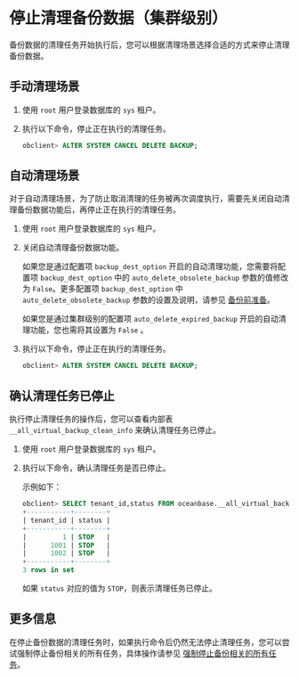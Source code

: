 停止清理备份数据（集群级别） 
===================================

备份数据的清理任务开始执行后，您可以根据清理场景选择合适的方式来停止清理备份数据。

手动清理场景 
---------------------------

1. 使用 `root` 用户登录数据库的 `sys` 租户。

   

2. 执行以下命令，停止正在执行的清理任务。

   ```sql
   obclient> ALTER SYSTEM CANCEL DELETE BACKUP;
   ```

   




自动清理场景 
---------------------------

对于自动清理场景，为了防止取消清理的任务被再次调度执行，需要先关闭自动清理备份数据功能后，再停止正在执行的清理任务。

1. 使用 `root` 用户登录数据库的 `sys` 租户。

   

2. 关闭自动清理备份数据功能。

   如果您是通过配置项 `backup_dest_option` 开启的自动清理功能，您需要将配置项 `backup_dest_option` 中的 `auto_delete_obsolete_backup` 参数的值修改为 `False`。更多配置项 `backup_dest_option` 中 `auto_delete_obsolete_backup` 参数的设置及说明，请参见 [备份前准备](/zh-CN/5.administrator-guide/7.high-data-availability/2.backup-and-restoration-management-1/3.back-up-data-at-the-cluster-level/1.backup-by-using-the-command-line-1/1.preparation-before-backup.md)。

   如果您是通过集群级别的配置项 `auto_delete_expired_backup` 开启的自动清理功能，您也需将其设置为 `False` 。
   

3. 执行以下命令，停止正在执行的清理任务。

   ```sql
   obclient> ALTER SYSTEM CANCEL DELETE BACKUP;
   ```

   




确认清理任务已停止 
------------------------------

执行停止清理任务的操作后，您可以查看内部表 `__all_virtual_backup_clean_info` 来确认清理任务已停止。

1. 使用 `root` 用户登录数据库的 `sys` 租户。

   

2. 执行以下命令，确认清理任务是否已停止。

   示例如下：

   ```sql
   obclient> SELECT tenant_id,status FROM oceanbase.__all_virtual_backup_clean_info;
   +-----------+--------+
   | tenant_id | status |
   +-----------+--------+
   |         1 | STOP   |
   |      1001 | STOP   |
   |      1002 | STOP   |
   +-----------+--------+
   3 rows in set
   ```

   

   如果 `status` 对应的值为 `STOP`，则表示清理任务已停止。
   




更多信息 
-------------------------

在停止备份数据的清理任务时，如果执行命令后仍然无法停止清理任务，您可以尝试强制停止备份相关的所有任务，具体操作请参见 [强制停止备份相关的所有任务](/zh-CN/5.administrator-guide/7.high-data-availability/2.backup-and-restoration-management-1/6.routine-maintenance-1/2.force-stop-all-backup-related-tasks.md)。

